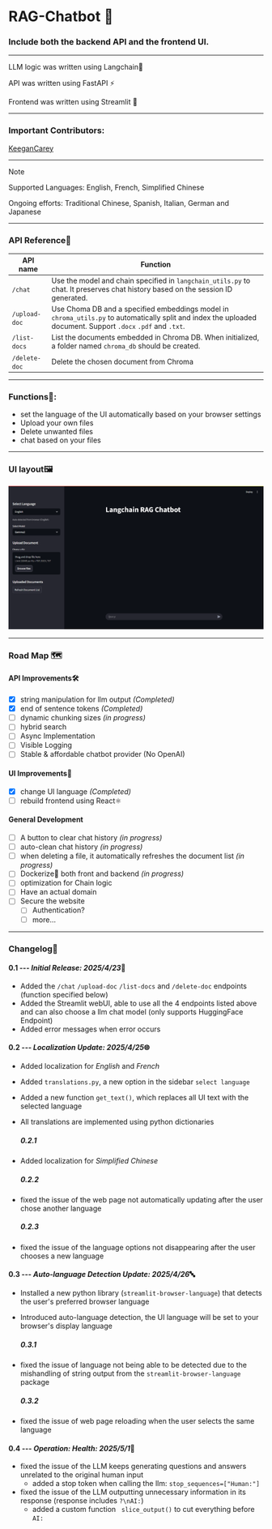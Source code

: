 # RAG-Chatbot 🤖

### Include both the backend API and the frontend UI.

---

LLM logic was written using Langchain🦜

API was written using FastAPI ⚡

Frontend was written using Streamlit 👑

---

### Important Contributors:

[KeeganCarey](https://github.com/KeeganCarey)

---

> [!NOTE]
> Supported Languages: English, French, Simplified Chinese
> 
> Ongoing efforts: Traditional Chinese, Spanish, Italian, German and Japanese

---

### API Reference💾

| API name      | Function                                                                                                                                                      |
|---------------|---------------------------------------------------------------------------------------------------------------------------------------------------------------|
| `/chat`       | Use the model and chain specified in `langchain_utils.py` to chat. It preserves chat history based on the session ID generated.                               |
| `/upload-doc` | Use Choma DB and a specified embeddings model in `chroma_utils.py` to automatically split and index the uploaded document. Support `.docx` `.pdf` and `.txt`. |
| `/list-docs`  | List the documents embedded in Chroma DB. When initialized, a folder named `chroma_db` should be created.                                                     |
| `/delete-doc` | Delete the chosen document from Chroma |                                                                                                                       | 

---

### Functions🧩:
* set the language of the UI automatically based on your browser settings
* Upload your own files
* Delete unwanted files
* chat based on your files

---

### UI layout🖼️

![UI Layout](Screenshot-of-UI.png)

---

### Road Map 🗺️

#### API Improvements🛠️
- [x] string manipulation for llm output *(Completed)*
- [x] end of sentence tokens *(Completed)*
- [ ] dynamic chunking sizes *(in progress)*
- [ ] hybrid search
- [ ] Async Implementation
- [ ] Visible Logging
- [ ] Stable & affordable chatbot provider (No OpenAI)

#### UI Improvements🎨
- [x] change UI language *(Completed)*
- [ ] rebuild frontend using React⚛️

#### General Development
- [ ] A button to clear chat history *(in progress)*
- [ ] auto-clean chat history *(in progress)*
- [ ] when deleting a file, it automatically refreshes the document list *(in progress)*
- [ ] Dockerize🐋 both front and backend *(in progress)*
- [ ] optimization for Chain logic
- [ ] Have an actual domain
- [ ] Secure the website
    - [ ] Authentication?
    - [ ] more...

---

### Changelog📃

#### 0.1 --- ***Initial Release: 2025/4/23***🎇 
- Added the `/chat` `/upload-doc` `/list-docs` and `/delete-doc` endpoints (function specified below)
- Added the Streamlit webUI, able to use all the 4 endpoints listed above and can also choose a llm chat model (only supports HuggingFace Endpoint)
- Added error messages when error occurs

#### 0.2 --- ***Localization Update: 2025/4/25***🌐
- Added localization for *English* and *French*
- Added `translations.py`, a new option in the sidebar `select language`
- Added a new function `get_text()`, which replaces all UI text with the selected language
- All translations are implemented using python dictionaries

  ##### 0.2.1
- Added localization for *Simplified Chinese*

  ##### 0.2.2
- fixed the issue of the web page not automatically updating after the user chose another language

  ##### 0.2.3
- fixed the issue of the language options not disappearing after the user chooses a new language

#### 0.3 --- ***Auto-language Detection Update: 2025/4/26***🔤
- Installed a new python library (`streamlit-browser-language`) that detects the user's preferred browser language
- Introduced auto-language detection, the UI language will be set to your browser's display language

  ##### 0.3.1
- fixed the issue of language not being able to be detected due to the mishandling of string output from the `streamlit-browser-language` package

  ##### 0.3.2
- fixed the issue of web page reloading when the user selects the same language

#### 0.4 --- ***Operation: Health: 2025/5/1***💊
- fixed the issue of the LLM keeps generating questions and answers unrelated to the original human input
    - added a stop token when calling the llm: `stop_sequences=["Human:"]`
- fixed the issue of the LLM outputting unnecessary information in its response (response includes `?\nAI:`)
    - added a custom function ` slice_output()` to cut everything before `AI:`
